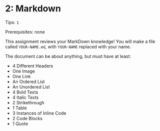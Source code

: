 # 2: Markdown

Tips: `1`

Prerequisites: none

This assignment reviews your MarkDown knowledge!
You will make a file called `YOUR-NAME.md`, with `YOUR-NAME` replaced with your name.

The document can be about anything, but must have at least:

- 4 Different Headers
- One Image
- One Link
- An Ordered List
- An Unordered List
- 4 Bold Texts
- 4 Italic Texts
- 2 Strikethrough
- 1 Table
- 3 Instances of Inline Code
- 2 Code Blocks
- 1 Quote
